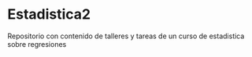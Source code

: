 # Estadistica2
Repositorio con contenido de talleres y tareas de un curso de estadistica sobre regresiones
